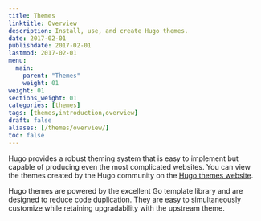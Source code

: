 ```yaml
---
title: Themes
linktitle: Overview
description: Install, use, and create Hugo themes.
date: 2017-02-01
publishdate: 2017-02-01
lastmod: 2017-02-01
menu:
  main:
    parent: "Themes"
    weight: 01
weight: 01
sections_weight: 01
categories: [themes]
tags: [themes,introduction,overview]
draft: false
aliases: [/themes/overview/]
toc: false
---
```


Hugo provides a robust theming system that is easy to implement but capable of producing even the most complicated websites. You can view the themes created by the Hugo community on the [Hugo themes website][hugothemes].

Hugo themes are powered by the excellent Go template library and are designed to reduce code duplication. They are easy to simultaneously customize while retaining upgradability with the upstream theme.

[goprimer]: /templates/introduction/
[hugothemes]: http://themes.gohugo.io/
